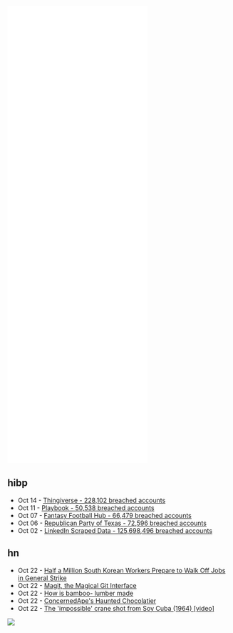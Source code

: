 ![Metrics](https://raw.githubusercontent.com/phixion/phixion/master/metrics.svg)

## hibp

<!--
for https://github.com/phixion/phixion/blob/main/.github/workflows/feeds.yml
-->
<!--START_SECTION:haveibeenpwnd-->
- Oct 14 - [Thingiverse - 228,102 breached accounts](https://haveibeenpwned.com/PwnedWebsites#Thingiverse)
- Oct 11 - [Playbook - 50,538 breached accounts](https://haveibeenpwned.com/PwnedWebsites#Playbook)
- Oct 07 - [Fantasy Football Hub - 66,479 breached accounts](https://haveibeenpwned.com/PwnedWebsites#FantasyFootballHub)
- Oct 06 - [Republican Party of Texas - 72,596 breached accounts](https://haveibeenpwned.com/PwnedWebsites#RepublicanPartyOfTexas)
- Oct 02 - [LinkedIn Scraped Data - 125,698,496 breached accounts](https://haveibeenpwned.com/PwnedWebsites#LinkedInScrape)
<!--END_SECTION:haveibeenpwnd-->

## hn

<!--
for https://github.com/phixion/phixion/blob/main/.github/workflows/feeds.yml
-->
<!--START_SECTION:hn-->
- Oct 22 - [Half a Million South Korean Workers Prepare to Walk Off Jobs in General Strike](https://truthout.org/articles/half-a-million-south-korean-workers-prepare-to-walk-off-jobs-in-general-strike/)
- Oct 22 - [Magit, the Magical Git Interface](https://emacsair.me/2017/09/01/the-magical-git-interface/)
- Oct 22 - [How is bamboo- lumber made](https://www.bambooimport.com/en/how-is-bamboo-lumber-made)
- Oct 22 - [ConcernedApe's Haunted Chocolatier](https://www.hauntedchocolatier.net/)
- Oct 22 - [The 'impossible' crane shot from Soy Cuba (1964) [video]](https://twitter.com/nickdale/status/1450617359375343617)
<!--END_SECTION:hn-->

<!--
for https://yhype.me
-->
![](https://hit.yhype.me/github/profile?user_id=13013670)
